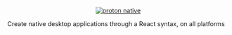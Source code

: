 <p align="center">
  <a href="https://proton-native.js.org">
    <img alt="proton native" src="https://cdn.rawgit.com/kusti8/proton-native/master/docs/SVG/Artboard%201.svg">
  </a>
</p>

Create native desktop applications through a React syntax, on all platforms



